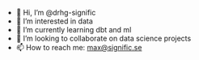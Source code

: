 - 👋 Hi, I’m @drhg-signific
- 👀 I’m interested in data
- 🌱 I’m currently learning dbt and ml
- 💞️ I’m looking to collaborate on data science projects
- 📫 How to reach me: max@signific.se

<!---
drhg-signific/drhg-signific is a ✨ special ✨ repository because its `README.md` (this file) appears on your GitHub profile.
You can click the Preview link to take a look at your changes.
--->
